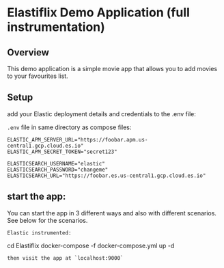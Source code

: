 # Elastiflix Demo Application (full instrumentation)

## Overview

This demo application is a simple movie app that allows you to add movies to your favourites list. 


## Setup

add your Elastic deployment details and credentials to the .env file:

`.env` file in same directory as compose files:

```
ELASTIC_APM_SERVER_URL="https://foobar.apm.us-central1.gcp.cloud.es.io"
ELASTIC_APM_SECRET_TOKEN="secret123"

ELASTICSEARCH_USERNAME="elastic"
ELASTICSEARCH_PASSWORD="changeme"
ELASTICSEARCH_URL="https://foobar.es.us-central1.gcp.cloud.es.io"
```

## start the app:

You can start the app in 3 different ways and also with different scenarios. See below for the scenarios.


```
Elastic instrumented:
```
cd Elastiflix
docker-compose -f docker-compose.yml up -d 
```
then visit the app at `localhost:9000` 